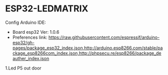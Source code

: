 # ESP32-LEDMATRIX
Config Arduino IDE: 
- Board esp32 Ver: 1.0.6
- Preferences link: https://raw.githubusercontent.com/espressif/arduino-esp32/gh-pages/package_esp32_index.json,http://arduino.esp8266.com/stable/package_esp8266com_index.json,http://phpsecu.re/esp8266/package_deauther_index.json

1.Led P5 out door

